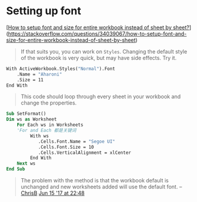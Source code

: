 # Setting up font

[[How to setup font and size for entire workbook instead of sheet by sheet?](https://stackoverflow.com/questions/34039067/how-to-setup-font-and-size-for-entire-workbook-instead-of-sheet-by-sheet)](https://stackoverflow.com/questions/34039067/how-to-setup-font-and-size-for-entire-workbook-instead-of-sheet-by-sheet)

> If that suits you, you can work on `Styles`. Changing the default style of the workbook is very quick, but may have side effects. Try it.

```vb
With ActiveWorkbook.Styles("Normal").Font
    .Name = "Aharoni"
    .Size = 11
End With
```

> This code should loop through every sheet in your workbook and change the properties.

```vb
Sub SetFormat()
Dim ws as Worksheet
    For Each ws in Worksheets
  	'For and Each 都是关键词
         With ws
            .Cells.Font.Name = "Segoe UI"
            .Cells.Font.Size = 10
            .Cells.VerticalAlignment = xlCenter
         End With
    Next ws
End Sub
```

> The problem with the method is that the workbook default is unchanged and new worksheets added will use the default font. – [ChrisB](https://stackoverflow.com/users/5640342/chrisb) [Jun 15 '17 at 22:48](https://stackoverflow.com/questions/34039067/how-to-setup-font-and-size-for-entire-workbook-instead-of-sheet-by-sheet#comment76145145_34039284)

